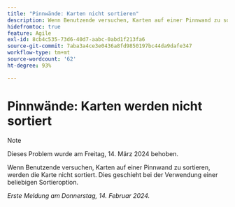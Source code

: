 ```yaml
---
title: "Pinnwände: Karten nicht sortieren"
description: Wenn Benutzende versuchen, Karten auf einer Pinnwand zu sortieren, werden die Karte nicht sortiert. Dies geschieht bei der Verwendung einer beliebigen Sortieroption.
hidefromtoc: true
feature: Agile
exl-id: 8cb4c535-73d6-40d7-aabc-0abd1f213fa6
source-git-commit: 7aba3a4ce3e0436a8fd9850197bc44da9dafe347
workflow-type: tm+mt
source-wordcount: '62'
ht-degree: 93%

---
```


# Pinnwände: Karten werden nicht sortiert

>[!NOTE]
>
>Dieses Problem wurde am Freitag, 14. März 2024 behoben.

Wenn Benutzende versuchen, Karten auf einer Pinnwand zu sortieren, werden die Karte nicht sortiert. Dies geschieht bei der Verwendung einer beliebigen Sortieroption.

_Erste Meldung am Donnerstag, 14. Februar 2024._
